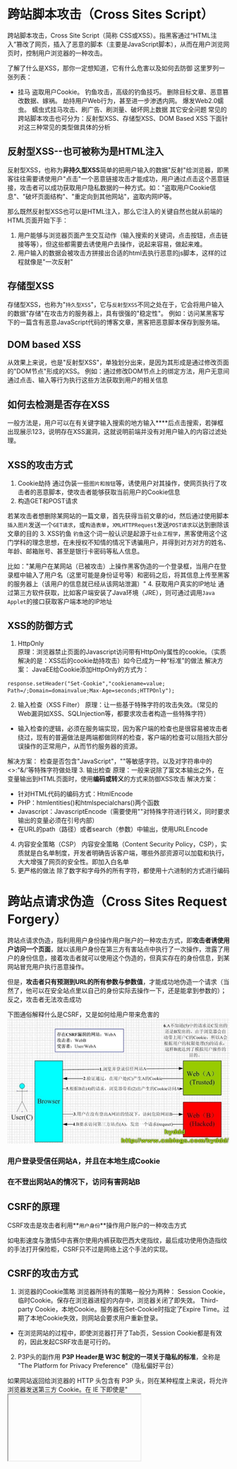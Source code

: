 # 跨站脚本攻击（Cross Sites Script）
跨站脚本攻击，Cross Site Script（简称 CSS或XSS）。指黑客通过“HTML注入”篡改了网页，插入了恶意的脚本（主要是JavaScript脚本），从而在用户浏览网页时，控制用户浏览器的一种攻击。

了解了什么是XSS，那你一定想知道，它有什么危害以及如何去防御 这里罗列一张列表：

- 挂马
盗取用户Cookie。
钓鱼攻击，高级的钓鱼技巧。
删除目标文章、恶意篡改数据、嫁祸。
劫持用户Web行为，甚至进一步渗透内网。
爆发Web2.0蠕虫。
蠕虫式挂马攻击、刷广告、刷浏量、破坏网上数据
其它安全问题
常见的跨站脚本攻击也可分为：反射型XSS、存储型XSS、DOM Based XSS 下面针对这三种常见的类型做具体的分析

## 反射型XSS--也可被称为是HTML注入
反射型XSS，也称为**非持久型XSS**简单的把用户输入的数据"反射"给浏览器，即黑客往往需要诱使用户"点击"一个恶意链接攻击才能成功，用户通过点击这个恶意链接，攻击者可以成功获取用户隐私数据的一种方式。如："盗取用户Cookie信息"、"破坏页面结构"、"重定向到其他网站"，盗取内网IP等。 

那么既然反射型XSS也可以是HTML注入，那么它注入的关键自然也就从前端的HTML页面开始下手：

1. 用户能够与浏览器页面产生交互动作（输入搜索的关键词，点击按钮，点击链接等等），但这些都需要去诱使用户去操作，说起来容易，做起来难。
2. 用户输入的数据会被攻击方拼接出合适的html去执行恶意的js脚本，这样的过程就像是"一次反射"

## 存储型XSS
存储型XSS，也称为"`持久型XSS`"，它与`反射型XSS`不同之处在于，它会将用户输入的数据"存储"在攻击方的服务器上，具有很强的"稳定性"。
例如：访问某黑客写下的一篇含有恶意JavaScript代码的博客文章，黑客把恶意脚本保存到服务端。
## DOM based XSS
从效果上来说，也是"反射型XSS"，单独划分出来，是因为其形成是通过修改页面的"DOM节点"形成的XSS。
例如：通过修改DOM节点上的绑定方法，用户无意间通过点击、输入等行为执行这些方法获取到用户的相关信息

## 如何去检测是否存在XSS
一般方法是，用户可以在有关键字输入搜索的地方输入****后点击搜索，若弹框出现展示123，说明存在XSS漏洞，这就说明前端并没有对用户输入的内容过滤处理。

## XSS的攻击方式
1. Cookie劫持
通过伪装一些`图片和按钮`等，诱使用户对其操作，使网页执行了攻击者的恶意脚本，使攻击者能够获取当前用户的Cookie信息
2. 构造GET和POST请求

若某攻击者想删除某网站的一篇文章，首先获得当前文章的id，然后通过使用脚本`插入图片`发送一个`GET请求`，或`构造表单`，`XMLHTTPRequest`发送`POST请求`以达到删除该文章的目的
3. XSS钓鱼
`钓鱼`这个词一般认识是起源于`社会工程学`，黑客使用这个这门学科的理念思想，在未授权不知情的情况下诱骗用户，并得到对方对方的姓名、年龄、邮箱账号、甚至是银行卡密码等私人信息。

比如："某用户在某网站（已被攻击）上操作黑客伪造的一个登录框，当用户在登录框中输入了用户名（这里可能是身份证号等）和密码之后，将其信息上传至黑客的服务器上（该用户的信息就已经从该网站泄漏）"
4. 获取用户真实的IP地址
通过第三方软件获取，比如客户端安装了Java环境（JRE），则可通过调用`Java Applet`的接口获取客户端本地的IP地址
## XSS的防御方式
1. HttpOnly  
原理：浏览器禁止页面的Javascript访问带有HttpOnly属性的cookie。（实质解决的是：XSS后的cookie劫持攻击）如今已成为一种“标准”的做法
解决方案：
JavaEE给Cookie添加HttpOnly的方式为：
```
response.setHeader("Set-Cookie","cookiename=value; Path=/;Domain=domainvalue;Max-Age=seconds;HTTPOnly");
```
2. 输入检查（XSS Filter）
原理：让一些基于特殊字符的攻击失效。（常见的Web漏洞如XSS、SQLInjection等，都要求攻击者构造一些特殊字符）
* 输入检查的逻辑，必须在服务端实现，因为客户端的检查也是很容易被攻击者绕过，现有的普遍做法是两端都做同样的检查，客户端的检查可以阻挡大部分误操作的正常用户，从而节约服务器的资源。

解决方案：
检查是否包含"JavaScript"，"<script></script>"等敏感字符。以及对字符串中的<>:"&/'等特殊字符做处理
3. 输出检查
原理：一般来说除了富文本输出之外，在变量输出到HTML页面时，使用**编码或转义**的方式来防御XSS攻击
解决方案：
*   针对HTML代码的编码方式：HtmlEncode
*   PHP：htmlentities()和htmlspecialchars()两个函数
*   Javascript：JavascriptEncode（需要使用""对特殊字符进行转义，同时要求输出的变量必须在引号内部）
*   在URL的path（路径）或者search（参数）中输出，使用URLEncode
4. 内容安全策略（CSP）
内容安全策略（Content Security Policy，CSP），实质就是白名单制度，开发者明确告诉客户端，哪些外部资源可以加载和执行，大大增强了网页的安全性。即加入白名单
5. 更严格的做法
除了数字和字母外的所有字符，都使用十六进制的方式进行编码

# 跨站点请求伪造（Cross Sites Request Forgery）
跨站点请求伪造，指利用用户身份操作用户账户的一种攻击方式，即**攻击者诱使用户访问一个页面**，就以该用户身份在第三方有害站点中执行了一次操作，泄露了用户的身份信息，接着攻击者就可以使用这个伪造的，但真实存在的身份信息，到某网站冒充用户执行恶意操作。

但是，**攻击者只有预测到URL的所有参数与参数值**，才能成功地伪造一个请求（当然了，他可以在安全站点里以自己的身份实际去操作一下，还是能拿到参数的）；反之，攻击者无法攻击成功

下图通俗解释什么是CSRF，又是如何给用户带来危害的
![image](https://github.com/leo0807/Web-Learner/blob/master/images/CSRF.png)
### 用户登录受信任网站A，并且在本地生成Cookie
### 在不登出网站A的情况下，访问有害网站B

## CSRF的原理
CSRF攻击是攻击者利用**`用户身份`**操作用户账户的一种攻击方式

如电影速度与激情5中吉赛尔使用内裤获取巴西大佬指纹，最后成功使用伪造指纹的手法打开保险柜，CSRF只不过是网络上这个手法的实现。
## CSRF的攻击方式
1. 浏览器的Cookie策略
浏览器所持有的策略一般分为两种：
Session Cookie，临时Cookie。保存在浏览器进程的内存中，浏览器关闭了即失效。
Third-party Cookie，本地Cookie。服务器在Set-Cookie时指定了Expire Time。过期了本地Cookie失效，则网站会要求用户重新登录。
* 在浏览网站的过程中，即使浏览器打开了Tab页，Session Cookie都是有效的，因此发起CSRF攻击是可行的。

2. P3P头的副作用
**P3P Header是 W3C 制定的一项关于隐私的标准**，全称是 "The Platform for Privacy Preference"（隐私偏好平台）

如果网站返回给浏览器的 HTTP 头包含有 P3P 头，则在某种程度上来说，将允许 浏览器发送第三方 Cookie。在 IE 下即使是"<iframe>"、`<script>`等标签页将不再拦截第三方 Cookie 的发送。主要应用在类似广告等需要跨域访问的页面。
3.GET，POST请求

* 这里有个误区
大多数 CSRF 攻击，都是通过 <img> 、 <iframe> 、 <script> 等带 src 属性的标签，这类标签只能发送一次 GET 请求，而不能发送 POST 请求，由此也有了认为 CSRF 攻击只能由 GET 请求发起的错误观点。
构造一个 POST 请求，只需要在一个不可见的**iframe窗口中，构造一个form表单**，然后使用JavaScript自动提交这个表单。那么整个自动提交表单的过程，对于用户来说就是不可见的。
## CSRF的防御方式
1. 验证码 (增加验证，短信，验证码等/使用POST请求)
原理：
CSRF攻击过程中，用户在不知情的情况下构造了网络请求，添加验证码后，强制用户必须与应用进行交互
*  优点：简洁而有效
*  缺点：网站不能给所有的操作都加上验证码
2. Referer Check
原理：
* 利用HTTP头中的Referer判断请求来源是否合法
* Referer首部包含了当前请求页面的来源页面的地址，一般情况下Referer的来源页就是发起请求的那个页面，如果是在iframe中发起的请求，那么对应的页面URL就是iframe的src

*  优点：简单易操作（只需要在最后给所有安全敏感的请求统一添加一个拦截器来检查Referer的值就行）
*  缺点：服务器并非什么时候都能取到Referer
        1.很多出于保护用户隐私的考虑，限制了Referer的发送。
        2.比如从HTTPS跳转到HTTP，出于安全的考虑，浏览器不会发送Referer
3. 使用Anti CSRF Token

原理：把参数加密，或者使用一些随机数，从而让攻击者无法猜测到参数值，也就无法构造请求的 URL，也就无法发起 CSRF 攻击。

例子（增加token）：
*  比如一个删除操作的URL是：`http://host/path/delete?uesrname=abc&item=123`
*  保持原参数不变，新增一个参数Token，Token值是随机的，不可预测
*  http://host/path/delete?username=abc&item=123&token=[random(seed)]

*  优点：比检查Referer方法更安全，并且不涉及用户隐私
*  缺点：
        加密
        1. 加密后的URL非常难读，对用户非常不友好
        2. 加密的参数每次都在改变，导致用户无法对页面进行搜索
        3. 普通参数也会被加密或哈希，将会给DBA工作带来很大的困扰，因为数据分析常常需要用到参数的明文
        
        token
        1. 对所有的请求都添加Token比较困难

- Token需要足够随机，必须用足够安全的随机数生成算法
- Token应该为用户和服务器所共同持有，不能被第三方知晓
- Token可以放在用户的Session或者浏览器的Cookie中
- 尽量把Token放在表单中，把敏感操作由GET改为POST，以form表单的形式提交，可以避免Token泄露（比如一个页面：http://host/path/manage?username=abc&token=[random]，在此页面用户需要在这个页面提交表单或者单击“删除”按钮，才能完成删除操作，在这种场景下，如果这个页面包含了一张攻击者能指定地址的图片<img src="http://evil.com/notexist" />，则这个页面地址会作为HTTP请求的Refer发送到evil.com的服务器上，从而导致Token泄露）


2.4 XSRF
当网站同时存在XSS和CSRF漏洞时，XSS可以模拟客户端浏览器执行任意操作，在XSS攻击下，攻击者完全可以请求页面后，读取页面内容中的Token值，然后再构造出一个合法的请求

3. 点击劫持（ClickJacking）
点击劫持是一种视觉上的欺骗手段。攻击者使用一个透明的、不可见的iframe，覆盖在一个网页上，然后诱使用户在网页上进行操作，此时用户将在不知情的情况下点击透明的iframe页面。通过调整iframe页面的位置，可以诱使用户恰好点击在iframe页面的一些功能性按钮上。

比如，程序员小王在访问A网页时，点击空白区域，浏览器却意外打开了xx新葡京赌场的页面，于是他在A网页打开控制台，在空白区域发现了一个透明的iframe，该iframe嵌入了一个第三方网页的URL

# 点击劫持防御方式
##  X-Frame-Options HTTP响应头是用来给浏览器指示允许一个页面能否在`<frame>、<iframe>、<object>`中展现的标记

#### 有三个可选的值
1.  DENY：浏览器会拒绝当前页面加载任何frame页面（即使是相同域名的页面也不允许）
2.  SAMEORIGIN：允许加载frame页面，但是frame页面的地址只能为同源域名下的页面
3.  ALLOW-FROM：可以加载指定来源的frame页面（可以定义frame页面的地址）

## 禁止iframe的嵌套
if(window.top.location !== window.loaction){window.top.location === window.self.location}
